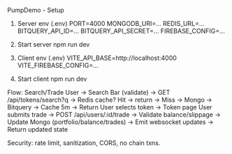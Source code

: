 PumpDemo - Setup

1) Server env (.env)
PORT=4000
MONGODB_URI=...
REDIS_URL=...
BITQUERY_API_ID=...
BITQUERY_API_SECRET=...
FIREBASE_CONFIG=...

2) Start server
npm run dev

3) Client env (.env)
VITE_API_BASE=http://localhost:4000
VITE_FIREBASE_CONFIG=...

4) Start client
npm run dev

Flow: Search/Trade
User -> Search Bar (validate) -> GET /api/tokens/search?q
  -> Redis cache? Hit -> return
  -> Miss -> Mongo -> Bitquery -> Cache 5m -> Return
User selects token -> Token page
User submits trade -> POST /api/users/:id/trade
  -> Validate balance/slippage
  -> Update Mongo (portfolio/balance/trades)
  -> Emit websocket updates
  -> Return updated state

Security: rate limit, sanitization, CORS, no chain txns.